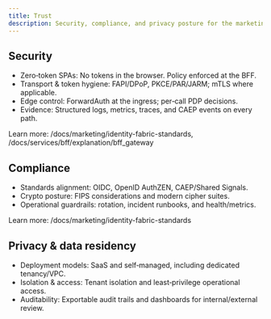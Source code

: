 ```yaml
---
title: Trust
description: Security, compliance, and privacy posture for the marketing site.
---
```


## Security

- Zero‑token SPAs: No tokens in the browser. Policy enforced at the BFF.
- Transport & token hygiene: FAPI/DPoP, PKCE/PAR/JARM; mTLS where applicable.
- Edge control: ForwardAuth at the ingress; per‑call PDP decisions.
- Evidence: Structured logs, metrics, traces, and CAEP events on every path.

Learn more: /docs/marketing/identity-fabric-standards, /docs/services/bff/explanation/bff_gateway

## Compliance

- Standards alignment: OIDC, OpenID AuthZEN, CAEP/Shared Signals.
- Crypto posture: FIPS considerations and modern cipher suites.
- Operational guardrails: rotation, incident runbooks, and health/metrics.

Learn more: /docs/marketing/identity-fabric-standards

## Privacy & data residency

- Deployment models: SaaS and self‑managed, including dedicated tenancy/VPC.
- Isolation & access: Tenant isolation and least‑privilege operational access.
- Auditability: Exportable audit trails and dashboards for internal/external review.



